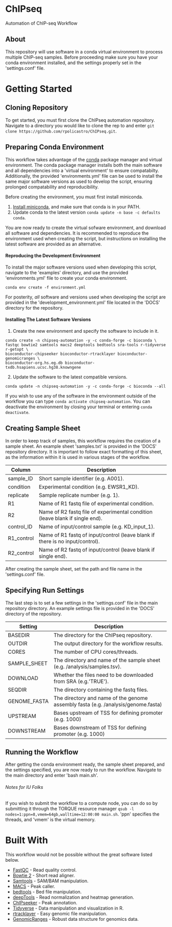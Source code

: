 # ChIPseq
Automation of ChIP-seq Workflow

## About

This repository will use software in a conda virtual environment to process multiple ChIP-seq samples. Before proceeding make sure you have your conda environment installed, and the settings properly set in the 'settings.conf' file.

# Getting Started

## Cloning Repository

To get started, you must first clone the ChIPseq automation repository. Navigate to a directory you would like to clone the rep to and enter `git clone https://github.com/rpolicastro/ChIPseq.git`.

## Preparing Conda Environment

This workflow takes advantage of the [conda](https://conda.io/en/latest/) package manager and virtual environment. The conda package manager installs both the main software and all dependencies into a 'virtual environment' to ensure compatabilty. Additionally, the provided 'environments.yml' file can be used to install the same major software versions as used to develop the script, ensuring prolonged compatability and reproducibility.

Before creating the environment, you must first install miniconda.
1. [Install miniconda](https://conda.io/projects/conda/en/latest/user-guide/install/index.html?highlight=conda), and make sure that conda is in your PATH.
2. Update conda to the latest version `conda update -n base -c defaults conda`.

You are now ready to create the virtual sofware environment, and download all software and dependencies. It is recommended to reproduce the environment used when creating the script, but instructions on installing the latest software are provided as an alternative.

#### Reproducing the Development Environment

To install the major software versions used when developing this script, navigate to the 'examples' directory, and use the provided 'environments.yml' file to create your conda environment.
```
conda env create -f environment.yml
```
For posterity, *all* software and versions used when developing the script are provided in the 'development_environment.yml' file located in the 'DOCS' directory for the repository. 
#### Installing The Latest Software Versions

1. Create the new environment and specify the software to include in it.
```
conda create -n chipseq-automation -y -c conda-forge -c bioconda \
fastqc bowtie2 samtools macs2 deeptools bedtools sra-tools r-tidyverse r-getopt \
bioconductor-chipseeker bioconductor-rtracklayer bioconductor-genomicranges \
bioconductor-org.hs.eg.db bioconductor-txdb.hsapiens.ucsc.hg38.knowngene
```
2. Update the software to the latest compatible versions.
```
conda update -n chipseq-automation -y -c conda-forge -c bioconda --all
```

If you wish to use any of the software in the environment outside of the workflow you can type `conda activate chipseq-automation`. You can deactivate the environment by closing your terminal or entering `conda deactivate`.

## Creating Sample Sheet

In order to keep track of samples, this workflow requires the creation of a sample sheet. An example sheet 'samples.txt' is provided in the 'DOCS' repository directory. It is important to follow exact formatting of this sheet, as the information within it is used in various stages of the workflow.

| Column | Description |
| ------ | ----------- |
| sample_ID | Short sample identifier (e.g. A001). |
| condition | Experimental condition (e.g. EWSR1_KD). |
| replicate | Sample replicate number (e.g. 1). |
| R1 | Name of R1 fastq file of experimental condition. |
| R2 | Name of R2 fastq file of experimental condition (leave blank if single end). |
| control_ID | Name of input/control sample (e.g. KD_input_1). |
| R1_control | Name of R1 fastq of input/control (leave blank if there is no input/control). |
| R2_control | Name of R2 fastq of input/control (leave blank if single end). |

After creating the sample sheet, set the path and file name in the 'settings.conf' file.

## Specifying Run Settings

The last step is to set a few settings in the 'settings.conf' file in the main repository directory. An example settings file is provided in the 'DOCS' directory of the repository.

| Setting | Description |
| ------- | ----------- |
| BASEDIR | The directory for the ChIPseq repository. |
| OUTDIR | The output directory for the workflow results. |
| CORES | The number of CPU cores/threads. |
| SAMPLE_SHEET | The directory and name of the sample sheet (e.g. /analysis/samples.tsv). |
| DOWNLOAD | Whether the files need to be downloaded from SRA (e.g.'TRUE'). |
| SEQDIR | The directory containing the fastq files. |
| GENOME_FASTA | The directory and name of the genome assembly fasta (e.g. /analysis/genome.fasta) |
| UPSTREAM | Bases upstream of TSS for defining promoter (e.g. 1000) |
| DOWNSTREAM | Bases downstream of TSS for defining promoter (e.g. 1000) |

## Running the Workflow

After getting the conda environment ready, the sample sheet prepared, and the settings specified, you are now ready to run the workflow. Navigate to the main directory and enter 'bash main.sh'.

###### Notes for IU Folks
If you wish to submit the workflow to a compute node, you can do so by submitting it through the TORQUE resource manager `qsub -l nodes=1:ppn=8,vmem=64gb,walltime=12:00:00 main.sh`. 'ppn' specifies the threads, and 'vmem' is the virtual memory.

# Built With

This workflow would not be possible without the great software listed below.

- [FastQC](https://www.bioinformatics.babraham.ac.uk/projects/fastqc/) - Read quality control.
- [Bowtie 2](http://bowtie-bio.sourceforge.net/bowtie2/index.shtml) - Short read aligner.
- [Samtools](http://www.htslib.org/) - SAM/BAM manipulation.
- [MACS](https://github.com/taoliu/MACS) - Peak caller.
- [bedtools](https://bedtools.readthedocs.io/en/latest/content/tools/intersect.html) - Bed file manipulation.
- [deepTools](https://deeptools.readthedocs.io/en/develop/) - Read normalization and heatmap generation.
- [ChIPseeker](http://bioconductor.org/packages/release/bioc/html/ChIPseeker.html) - Peak annotation.
- [Tidyverse](https://www.tidyverse.org/) - Data manipulation and visualization in R.
- [rtracklayer](http://bioconductor.org/packages/release/bioc/html/rtracklayer.html) - Easy genomic file manipulation.
- [GenomicRanges](https://bioconductor.org/packages/release/bioc/html/GenomicRanges.html) - Robust data structure for genomics data.
